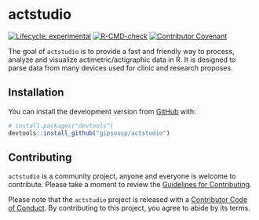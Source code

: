 
<!-- README.md is generated from README.Rmd. Please edit that file -->

# actstudio

<!-- badges: start -->

<!-- To do: Add Code coverage (when possible) <https://docs.codecov.io/> -->

[![Lifecycle:
experimental](https://img.shields.io/badge/lifecycle-experimental-orange.svg)](https://www.tidyverse.org/lifecycle/#experimental)
[![R-CMD-check](https://github.com/gipsousp/actstudio/workflows/R-CMD-check/badge.svg)](https://github.com/gipsousp/actstudio/actions)
[![Contributor
Covenant](https://img.shields.io/badge/Contributor%20Covenant-v2.0%20adopted-ff69b4.svg)](code_of_conduct.md)

<!-- badges: end -->

The goal of `actstudio` is to provide a fast and friendly way to
process, analyze and visualize actimetric/actigraphic data in R. It is
designed to parse data from many devices used for clinic and research
proposes.

## Installation

You can install the development version from
[GitHub](https://github.com/) with:

``` r
# install.packages("devtools")
devtools::install_github("gipsousp/actstudio")
```

## Contributing

`actstudio` is a community project, anyone and everyone is welcome to
contribute. Please take a moment to review the [Guidelines for
Contributing](CONTRIBUTING.md).

Please note that the `actstudio` project is released with a [Contributor
Code of Conduct](https://gipsousp.github.io/mctq/CODE_OF_CONDUCT.html).
By contributing to this project, you agree to abide by its terms.
